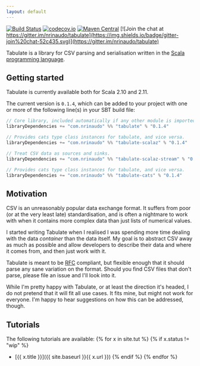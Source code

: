 ```yaml
---
layout: default
---
```


[![Build Status](https://travis-ci.org/nrinaudo/tabulate.svg)](https://travis-ci.org/nrinaudo/tabulate)
[![codecov.io](http://codecov.io/github/nrinaudo/tabulate/coverage.svg)](http://codecov.io/github/nrinaudo/tabulate)
[![Maven Central](https://maven-badges.herokuapp.com/maven-central/com.nrinaudo/tabulate_2.11/badge.svg)](https://maven-badges.herokuapp.com/maven-central/com.nrinaudo/tabulate_2.11)
[![Join the chat at https://gitter.im/nrinaudo/tabulate](https://img.shields.io/badge/gitter-join%20chat-52c435.svg)](https://gitter.im/nrinaudo/tabulate)

Tabulate is a library for CSV parsing and serialisation written in the
[Scala programming language](http://www.scala-lang.org).

## Getting started

Tabulate is currently available both for Scala 2.10 and 2.11.

The current version is `0.1.4`, which can be added to your project with one or more of the following line(s)
in your SBT build file:

```scala
// Core library, included automatically if any other module is imported.
libraryDependencies += "com.nrinaudo" %% "tabulate" % "0.1.4"

// Provides cats type class instances for tabulate, and vice versa.
libraryDependencies += "com.nrinaudo" %% "tabulate-scalaz" % "0.1.4"

// Treat CSV data as sources and sinks.
libraryDependencies += "com.nrinaudo" %% "tabulate-scalaz-stream" % "0.1.4"

// Provides cats type class instances for tabulate, and vice versa.
libraryDependencies += "com.nrinaudo" %% "tabulate-cats" % "0.1.4"
```


## Motivation

CSV is an unreasonably popular data exchange format. It suffers from poor (or at the very least late) standardisation,
and is often a nightmare to work with when it contains more complex data than just lists of numerical values.

I started writing Tabulate when I realised I was spending more time dealing with the data _container_ than the
data itself. My goal is to abstract CSV away as much as possible and allow developers to describe their data and where
it comes from, and then just work with it.

Tabulate is meant to be [RFC](https://tools.ietf.org/html/rfc4180) compliant, but flexible enough that it should
parse any sane variation on the format. Should you find CSV files that don't parse, please file an issue and I'll look
into it.

While I'm pretty happy with Tabulate, or at least the direction it's headed, I do not pretend that it will fit
all use cases. It fits mine, but might not work for everyone. I'm happy to hear suggestions on how this can be
addressed, though.


## Tutorials

The following tutorials are available:
{% for x in site.tut %}
{% if x.status != "wip" %}
* [{{ x.title }}]({{ site.baseurl }}{{ x.url }})
{% endif %}
{% endfor %}
